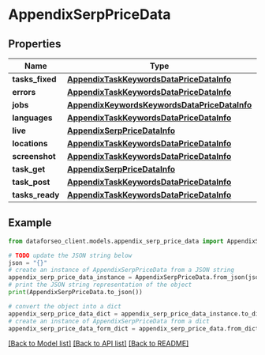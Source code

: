# AppendixSerpPriceData


## Properties

Name | Type | Description | Notes
------------ | ------------- | ------------- | -------------
**tasks_fixed** | [**AppendixTaskKeywordsDataPriceDataInfo**](AppendixTaskKeywordsDataPriceDataInfo.md) |  | [optional] 
**errors** | [**AppendixTaskKeywordsDataPriceDataInfo**](AppendixTaskKeywordsDataPriceDataInfo.md) |  | [optional] 
**jobs** | [**AppendixKeywordsKeywordsDataPriceDataInfo**](AppendixKeywordsKeywordsDataPriceDataInfo.md) |  | [optional] 
**languages** | [**AppendixTaskKeywordsDataPriceDataInfo**](AppendixTaskKeywordsDataPriceDataInfo.md) |  | [optional] 
**live** | [**AppendixSerpPriceDataInfo**](AppendixSerpPriceDataInfo.md) |  | [optional] 
**locations** | [**AppendixTaskKeywordsDataPriceDataInfo**](AppendixTaskKeywordsDataPriceDataInfo.md) |  | [optional] 
**screenshot** | [**AppendixTaskKeywordsDataPriceDataInfo**](AppendixTaskKeywordsDataPriceDataInfo.md) |  | [optional] 
**task_get** | [**AppendixSerpPriceDataInfo**](AppendixSerpPriceDataInfo.md) |  | [optional] 
**task_post** | [**AppendixTaskKeywordsDataPriceDataInfo**](AppendixTaskKeywordsDataPriceDataInfo.md) |  | [optional] 
**tasks_ready** | [**AppendixTaskKeywordsDataPriceDataInfo**](AppendixTaskKeywordsDataPriceDataInfo.md) |  | [optional] 

## Example

```python
from dataforseo_client.models.appendix_serp_price_data import AppendixSerpPriceData

# TODO update the JSON string below
json = "{}"
# create an instance of AppendixSerpPriceData from a JSON string
appendix_serp_price_data_instance = AppendixSerpPriceData.from_json(json)
# print the JSON string representation of the object
print(AppendixSerpPriceData.to_json())

# convert the object into a dict
appendix_serp_price_data_dict = appendix_serp_price_data_instance.to_dict()
# create an instance of AppendixSerpPriceData from a dict
appendix_serp_price_data_form_dict = appendix_serp_price_data.from_dict(appendix_serp_price_data_dict)
```
[[Back to Model list]](../README.md#documentation-for-models) [[Back to API list]](../README.md#documentation-for-api-endpoints) [[Back to README]](../README.md)


